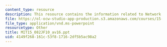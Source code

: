 ```yaml
---
content_type: resource
description: This resource contains the information related to Network simplex animations.
file: https://ol-ocw-studio-app-production.s3.amazonaws.com/courses/15-082j-network-optimization-fall-2010/4149f268161c53f817162df5b5ac98a2_MIT15_082JF10_av16.ppt
file_type: application/vnd.ms-powerpoint
resourcetype: Other
title: MIT15_082JF10_av16.ppt
uid: 4149f268-161c-53f8-1716-2df5b5ac98a2
---
```


